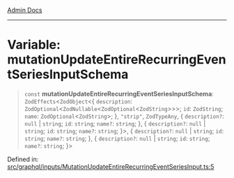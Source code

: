 [Admin Docs](/)

***

# Variable: mutationUpdateEntireRecurringEventSeriesInputSchema

> `const` **mutationUpdateEntireRecurringEventSeriesInputSchema**: `ZodEffects`\<`ZodObject`\<\{ `description`: `ZodOptional`\<`ZodNullable`\<`ZodOptional`\<`ZodString`\>\>\>; `id`: `ZodString`; `name`: `ZodOptional`\<`ZodString`\>; \}, `"strip"`, `ZodTypeAny`, \{ `description?`: `null` \| `string`; `id`: `string`; `name?`: `string`; \}, \{ `description?`: `null` \| `string`; `id`: `string`; `name?`: `string`; \}\>, \{ `description?`: `null` \| `string`; `id`: `string`; `name?`: `string`; \}, \{ `description?`: `null` \| `string`; `id`: `string`; `name?`: `string`; \}\>

Defined in: [src/graphql/inputs/MutationUpdateEntireRecurringEventSeriesInput.ts:5](https://github.com/Sourya07/talawa-api/blob/ead7a48e0174153214ee7311f8b242ee1c1a12ca/src/graphql/inputs/MutationUpdateEntireRecurringEventSeriesInput.ts#L5)

